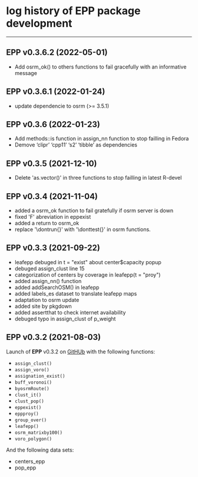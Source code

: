 # log history of EPP package development

-------------------------------------------------------

## EPP v0.3.6.2 (2022-05-01)

  * Add osrm_ok() to others functions to fail gracefully with an informative message

## EPP v0.3.6.1 (2022-01-24)

  * update dependencie to osrm (>= 3.5.1)

## EPP v0.3.6 (2022-01-23)

  * Add methods::is function in assign_nn function to stop failling in Fedora
  * Demove ‘clipr’ ‘cpp11’ ‘s2’ ‘tibble’ as dependencies
  
## EPP v0.3.5 (2021-12-10)

  * Delete 'as.vector()' in three functions to stop failling in latest  R-devel

## EPP v0.3.4 (2021-11-04)

  * added a osrm_ok function to fail gratefully if osrm server is down
  * fixed 'F' abreviation in eppexist
  * added a return to osrm_ok
  * replace '\dontrun{}' with '\donttest{}' in osrm functions.

## EPP v0.3.3 (2021-09-22) 

  * leafepp debuged in t = "exist" about center$capacity popup
  * debuged assign_clust line 15
  * categorization of centers by coverage in leafepp(t = "proy")
  * added assign_nn() function
  * added addSearchOSM() in leafepp
  * added labels_es dataset to translate leafepp maps 
  * adaptation to osrm update
  * added site by pkgdown
  * added assertthat to check internet availability
  * debuged typo in assign_clust of p_weight

## EPP v0.3.2 (2021-08-03)

Launch of **EPP** v0.3.2 on [GitHUb](https://github.com/RichDeto/EPP) with the following functions:  
  * `assign_clust()`    
  * `assign_voro()`    
  * `assignation_exist()`
  * `buff_voronoi()`
  * `byosrmRoute()`
  * `clust_it()`
  * `clust_pop()`
  * `eppexist()`
  * `eppproy()`
  * `group_over()`
  * `leafepp()`
  * `osrm_matrixby100()`
  * `voro_polygon()`
  
  
And the following data sets:    
  * centers_epp    
  * pop_epp    
